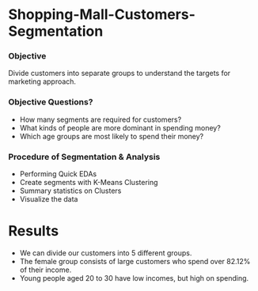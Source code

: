 # Shopping-Mall-Customers-Segmentation

### Objective
Divide customers into separate groups to understand the targets for marketing approach.
### Objective Questions?
 - How many segments are required for customers?
 - What kinds of people are more dominant in spending money?
 - Which age groups are most likely to spend their money?
### Procedure of Segmentation & Analysis
 - Performing Quick EDAs
 - Create segments with K-Means Clustering
 - Summary statistics on Clusters
 - Visualize the data
 
# Results
 - We can divide our customers into 5 different groups.
 - The female group consists of large customers who spend over 82.12% of their income.
 - Young people aged 20 to 30 have low incomes, but high on spending.
